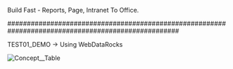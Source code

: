 Build Fast - Reports, Page, Intranet To Office.


####################################################################################################

TEST01_DEMO -> Using WebDataRocks

![Concept__Table](https://user-images.githubusercontent.com/82796954/136401626-d8ad03c2-0114-4ccd-9b6f-41139536755e.png)
